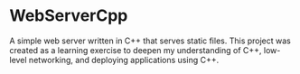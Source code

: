 # WebServerCpp
A simple web server written in C++ that serves static files.
This project was created as a learning exercise to deepen my understanding of C++, low-level networking, and deploying applications using C++.
